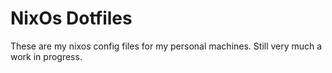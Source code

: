 # NixOs Dotfiles
These are my nixos config files for my personal machines. Still very much a work
in progress.
